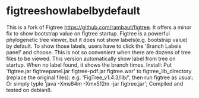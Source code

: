 # figtreeshowlabelbydefault
This is a fork of Figtree https://github.com/rambaut/figtree. It offers a minor fix to show bootstrap value on figtree startup. 
Figtree is a powerful phylogenetic tree viewer, but it does not show labels(e.g. bootstrap value) by default. To show those labels, users have to click the 'Branch Labels panel' and choose. This is not so convenient when there are dozens of tree files to be viewed.
This version automatically show label from tree on startup. When no label found, it shows the branch times.
Install:
Put 'figtree.jar figtreepanel.jar figtree-pdf.jar figtree.war' to figtree_lib_directory (replace the original files): e.g. 'FigTree_v1.4.3/lib/', then run figtree as usual;
Or simply typle 'java -Xms64m -Xmx512m -jar figtree.jar';
Compiled and tested on debian8.
